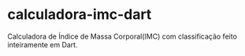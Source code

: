 # calculadora-imc-dart

Calculadora de Índice de Massa Corporal(IMC) com classificação feito inteiramente em Dart.
